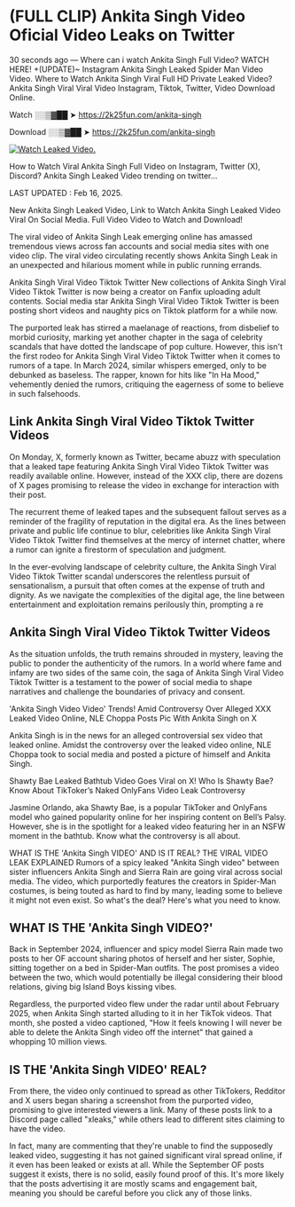 # (FULL CLIP) Ankita Singh Video Oficial Video Leaks on Twitter

30 seconds ago — Where can i watch Ankita Singh Full Video? WATCH HERE! +(UPDATE)~ Instagram Ankita Singh Leaked Spider Man Video Video. Where to Watch Ankita Singh Viral Full HD Private Leaked Video? Ankita Singh Viral Viral Video Instagram, Tiktok, Twitter, Video Download Online.

Watch ░░▒▓██ ➤ https://2k25fun.com/ankita-singh

Download ░░▒▓██ ➤ https://2k25fun.com/ankita-singh

[![Watch Leaked Video.](https://miro.medium.com/v2/resize:fit:828/format:webp/1*cilzJN44JGOrTw9NJCrNHA.gif "Watch Leaked Video")](https://2k25fun.com/ankita-singh)

How to Watch Viral Ankita Singh Full Video on Instagram, Twitter (X), Discord? Ankita Singh Leaked Video trending on twitter...

LAST UPDATED : Feb 16, 2025.

New Ankita Singh Leaked Video, Link to Watch Ankita Singh Leaked Video Viral On Social Media. Full Video Video to Watch and Download!

The viral video of Ankita Singh Leak emerging online has amassed tremendous views across fan accounts and social media sites with one video clip. The viral video circulating recently shows Ankita Singh Leak in an unexpected and hilarious moment while in public running errands.

Ankita Singh Viral Video Tiktok Twitter New collections of Ankita Singh Viral Video Tiktok Twitter is now being a creator on Fanfix uploading adult contents. Social media star Ankita Singh Viral Video Tiktok Twitter is been posting short videos and naughty pics on Tiktok platform for a while now.

The purported leak has stirred a maelanage of reactions, from disbelief to morbid curiosity, marking yet another chapter in the saga of celebrity scandals that have dotted the landscape of pop culture. However, this isn't the first rodeo for Ankita Singh Viral Video Tiktok Twitter when it comes to rumors of a tape. In March 2024, similar whispers emerged, only to be debunked as baseless. The rapper, known for hits like "In Ha Mood," vehemently denied the rumors, critiquing the eagerness of some to believe in such falsehoods.

## Link Ankita Singh Viral Video Tiktok Twitter Videos

On Monday, X, formerly known as Twitter, became abuzz with speculation that a leaked tape featuring Ankita Singh Viral Video Tiktok Twitter was readily available online. However, instead of the XXX clip, there are dozens of X pages promising to release the video in exchange for interaction with their post.

The recurrent theme of leaked tapes and the subsequent fallout serves as a reminder of the fragility of reputation in the digital era. As the lines between private and public life continue to blur, celebrities like Ankita Singh Viral Video Tiktok Twitter find themselves at the mercy of internet chatter, where a rumor can ignite a firestorm of speculation and judgment.

In the ever-evolving landscape of celebrity culture, the Ankita Singh Viral Video Tiktok Twitter scandal underscores the relentless pursuit of sensationalism, a pursuit that often comes at the expense of truth and dignity. As we navigate the complexities of the digital age, the line between entertainment and exploitation remains perilously thin, prompting a re

##  Ankita Singh Viral Video Tiktok Twitter Videos

As the situation unfolds, the truth remains shrouded in mystery, leaving the public to ponder the authenticity of the rumors. In a world where fame and infamy are two sides of the same coin, the saga of Ankita Singh Viral Video Tiktok Twitter is a testament to the power of social media to shape narratives and challenge the boundaries of privacy and consent.

'Ankita Singh Video Video' Trends! Amid Controversy Over Alleged XXX Leaked Video Online, NLE Choppa Posts Pic With Ankita Singh on X

Ankita Singh is in the news for an alleged controversial sex video that leaked online. Amidst the controversy over the leaked video online, NLE Choppa took to social media and posted a picture of himself and Ankita Singh.

Shawty Bae Leaked Bathtub Video Goes Viral on X! Who Is Shawty Bae? Know About TikToker’s Naked OnlyFans Video Leak Controversy

Jasmine Orlando, aka Shawty Bae, is a popular TikToker and OnlyFans model who gained popularity online for her inspiring content on Bell’s Palsy. However, she is in the spotlight for a leaked video featuring her in an NSFW moment in the bathtub. Know what the controversy is all about.

WHAT IS THE 'Ankita Singh VIDEO' AND IS IT REAL? THE VIRAL VIDEO LEAK EXPLAINED Rumors of a spicy leaked "Ankita Singh video" between sister influencers Ankita Singh and Sierra Rain are going viral across social media. The video, which purportedly features the creators in Spider-Man costumes, is being touted as hard to find by many, leading some to believe it might not even exist. So what's the deal? Here's what you need to know.

## WHAT IS THE 'Ankita Singh VIDEO?'

Back in September 2024, influencer and spicy model Sierra Rain made two posts to her OF account sharing photos of herself and her sister, Sophie, sitting together on a bed in Spider-Man outfits. The post promises a video between the two, which would potentially be illegal considering their blood relations, giving big Island Boys kissing vibes.

Regardless, the purported video flew under the radar until about February 2025, when Ankita Singh started alluding to it in her TikTok videos. That month, she posted a video captioned, "How it feels knowing I will never be able to delete the Ankita Singh video off the internet" that gained a whopping 10 million views.

## IS THE 'Ankita Singh VIDEO' REAL?

From there, the video only continued to spread as other TikTokers, Redditor and X users began sharing a screenshot from the purported video, promising to give interested viewers a link. Many of these posts link to a Discord page called "xleaks," while others lead to different sites claiming to have the video.

In fact, many are commenting that they're unable to find the supposedly leaked video, suggesting it has not gained significant viral spread online, if it even has been leaked or exists at all. While the September OF posts suggest it exists, there is no solid, easily found proof of this. It's more likely that the posts advertising it are mostly scams and engagement bait, meaning you should be careful before you click any of those links.